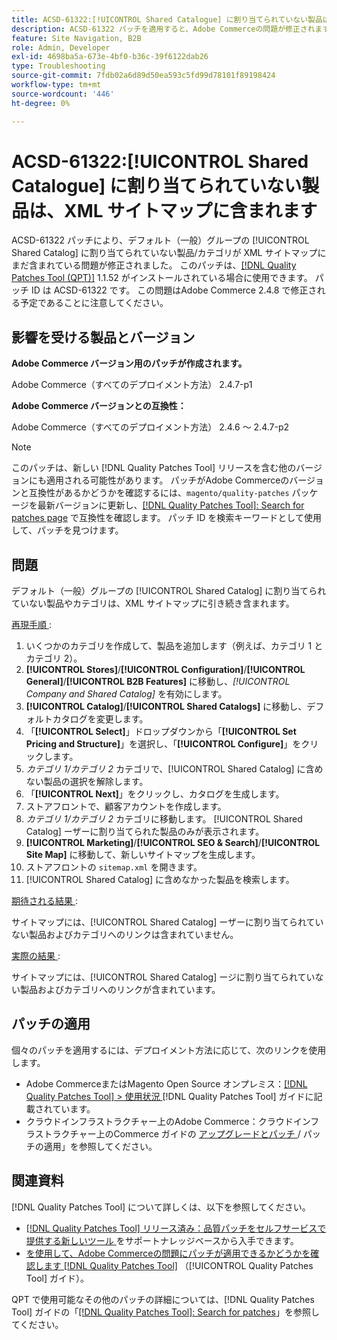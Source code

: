 ```yaml
---
title: ACSD-61322:[!UICONTROL Shared Catalogue] に割り当てられていない製品は、XML サイトマップに含まれます
description: ACSD-61322 パッチを適用すると、Adobe Commerceの問題が修正されます。この問題では、デフォルト（一般）グループの [!UICONTROL Shared Catalog] に割り当てられていない products/categories が、XML サイトマップに引き続き含まれます。
feature: Site Navigation, B2B
role: Admin, Developer
exl-id: 4698ba5a-673e-4bf0-b36c-39f6122dab26
type: Troubleshooting
source-git-commit: 7fdb02a6d89d50ea593c5fd99d78101f89198424
workflow-type: tm+mt
source-wordcount: '446'
ht-degree: 0%

---
```


# ACSD-61322:[!UICONTROL Shared Catalogue] に割り当てられていない製品は、XML サイトマップに含まれます

ACSD-61322 パッチにより、デフォルト（一般）グループの [!UICONTROL Shared Catalog] に割り当てられていない製品/カテゴリが XML サイトマップにまだ含まれている問題が修正されました。 このパッチは、[[!DNL Quality Patches Tool (QPT)]](https://experienceleague.adobe.com/en/docs/commerce-operations/tools/quality-patches-tool/quality-patches-tool-to-self-serve-quality-patches) 1.1.52 がインストールされている場合に使用できます。 パッチ ID は ACSD-61322 です。 この問題はAdobe Commerce 2.4.8 で修正される予定であることに注意してください。

## 影響を受ける製品とバージョン

**Adobe Commerce バージョン用のパッチが作成されます。**

Adobe Commerce（すべてのデプロイメント方法） 2.4.7-p1

**Adobe Commerce バージョンとの互換性：**

Adobe Commerce（すべてのデプロイメント方法） 2.4.6 ～ 2.4.7-p2

>[!NOTE]
>
>このパッチは、新しい [!DNL Quality Patches Tool] リリースを含む他のバージョンにも適用される可能性があります。 パッチがAdobe Commerceのバージョンと互換性があるかどうかを確認するには、`magento/quality-patches` パッケージを最新バージョンに更新し、[[!DNL Quality Patches Tool]: Search for patches page](https://experienceleague.adobe.com/tools/commerce-quality-patches/index.html) で互換性を確認します。 パッチ ID を検索キーワードとして使用して、パッチを見つけます。

## 問題

デフォルト（一般）グループの [!UICONTROL Shared Catalog] に割り当てられていない製品やカテゴリは、XML サイトマップに引き続き含まれます。

<u> 再現手順 </u>:

1. いくつかのカテゴリを作成して、製品を追加します（例えば、カテゴリ 1 とカテゴリ 2）。
1. **[!UICONTROL Stores]**/**[!UICONTROL Configuration]**/**[!UICONTROL General]**/**[!UICONTROL B2B Features]** に移動し、*[!UICONTROL Company and Shared Catalog]* を有効にします。
1. **[!UICONTROL Catalog]**/**[!UICONTROL Shared Catalogs]** に移動し、デフォルトカタログを変更します。
1. 「**[!UICONTROL Select]**」ドロップダウンから「**[!UICONTROL Set Pricing and Structure]**」を選択し、「**[!UICONTROL Configure]**」をクリックします。
1. *カテゴリ 1/カテゴリ 2* カテゴリで、[!UICONTROL Shared Catalog] に含めない製品の選択を解除します。
1. 「**[!UICONTROL Next]**」をクリックし、カタログを生成します。
1. ストアフロントで、顧客アカウントを作成します。
1. *カテゴリ 1/カテゴリ 2* カテゴリに移動します。 [!UICONTROL Shared Catalog] ーザーに割り当てられた製品のみが表示されます。
1. **[!UICONTROL Marketing]**/**[!UICONTROL SEO & Search]**/**[!UICONTROL Site Map]** に移動して、新しいサイトマップを生成します。
1. ストアフロントの `sitemap.xml` を開きます。
1. [!UICONTROL Shared Catalog] に含めなかった製品を検索します。

<u> 期待される結果 </u>:

サイトマップには、[!UICONTROL Shared Catalog] ーザーに割り当てられていない製品およびカテゴリへのリンクは含まれていません。

<u> 実際の結果 </u>:

サイトマップには、[!UICONTROL Shared Catalog] ージに割り当てられていない製品およびカテゴリへのリンクが含まれています。

## パッチの適用

個々のパッチを適用するには、デプロイメント方法に応じて、次のリンクを使用します。

* Adobe CommerceまたはMagento Open Source オンプレミス：[[!DNL Quality Patches Tool] > 使用状況 ](/help/tools/quality-patches-tool/usage.md) [!DNL Quality Patches Tool] ガイドに記載されています。
* クラウドインフラストラクチャー上のAdobe Commerce：クラウドインフラストラクチャー上のCommerce ガイドの [ アップグレードとパッチ ](https://experienceleague.adobe.com/docs/commerce-cloud-service/user-guide/develop/upgrade/apply-patches.html)/ パッチの適用」を参照してください。

## 関連資料

[!DNL Quality Patches Tool] について詳しくは、以下を参照してください。

* [[!DNL Quality Patches Tool]  リリース済み：品質パッチをセルフサービスで提供する新しいツール ](https://experienceleague.adobe.com/en/docs/commerce-operations/tools/quality-patches-tool/quality-patches-tool-to-self-serve-quality-patches) をサポートナレッジベースから入手できます。
* [ を使用して、Adobe Commerceの問題にパッチが適用できるかどうかを確認します  [!DNL Quality Patches Tool]](/help/tools/quality-patches-tool/patches-available-in-qpt/check-patch-for-magento-issue-with-magento-quality-patches.md) （[!UICONTROL Quality Patches Tool] ガイド）。


QPT で使用可能なその他のパッチの詳細については、[!DNL Quality Patches Tool] ガイドの「[[!DNL Quality Patches Tool]: Search for patches](https://experienceleague.adobe.com/tools/commerce-quality-patches/index.html)」を参照してください。
